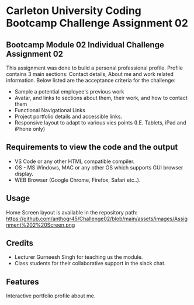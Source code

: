 # Carleton University Coding Bootcamp Challenge Assignment 02

## Bootcamp Module 02 Individual Challenge Assignment 02

This assignment was done to build a personal professional profile. Profile contains 3 main sections: Contact details, About me and work related information. Below listed are the acceptance criteria for the challenge:
- Sample a potential employee's previous work
- Avatar, and links to sections about them, their work, and how to contact them
- Functional Navigational Links
- Project portfolio details and accessible links.
- Responsive layout to adapt to various vies points (I.E. Tablets, iPad and iPhone only)

## Requirements to view the code and the output

- VS Code or any other HTML compatible compiler.
- OS - MS Windows, MAC or any other OS which supports GUI browser display.
- WEB Browser (Google Chrome, Firefox, Safari etc..).

## Usage

Home Screen layout is available in the repository path: https://github.com/anthogr45/Challenge02/blob/main/assets/images/Assignment%202%20Screen.png

## Credits

- Lecturer Gurneesh Singh for teaching us the module.
- Class students for their collaborative support in the slack chat.


## Features

Interactive portfolio profile about me.



